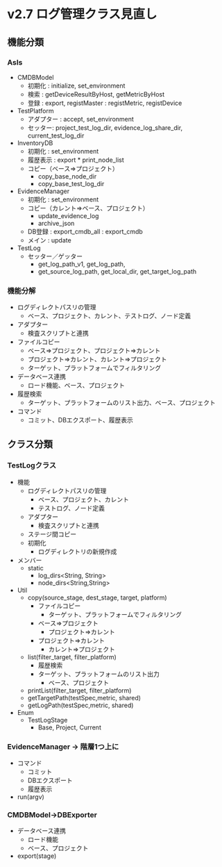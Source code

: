 v2.7 ログ管理クラス見直し
=========================

機能分類
--------

### AsIs

* CMDBModel
    * 初期化 : initialize, set_environment
    * 検索 : getDeviceResultByHost, getMetricByHost
    * 登録 : export, registMaster : registMetric, registDevice
* TestPlatform
    * アダプター : accept, set_environment
    * セッター: project_test_log_dir, evidence_log_share_dir, current_test_log_dir
* InventoryDB
    * 初期化 : set_environment
    * 履歴表示 : export
            * print_node_list
    * コピー（ベース⇒プロジェクト）
        * copy_base_node_dir
        * copy_base_test_log_dir
* EvidenceManager
    * 初期化 : set_environment
    * コピー（カレント⇒ベース、プロジェクト）
        * update_evidence_log
        * archive_json
    * DB登録 : export_cmdb_all : export_cmdb
    * メイン : update
* TestLog
    * セッター／ゲッター
         * get_log_path_v1, get_log_path, 
         * get_source_log_path, get_local_dir, get_target_log_path

### 機能分解

* ログディレクトパスリの管理
    * ベース、プロジェクト、カレント、テストログ、ノード定義
* アダプター
    * 検査スクリプトと連携
* ファイルコピー
    * ベース⇒プロジェクト、プロジェクト⇒カレント
    * プロジェクト⇒カレント、カレント⇒プロジェクト
    * ターゲット、プラットフォームでフィルタリング
* データベース連携
    * ロード機能、ベース、プロジェクト
* 履歴検索
    * ターゲット、プラットフォームのリスト出力、ベース、プロジェクト
* コマンド
    * コミット、DBエクスポート、履歴表示

クラス分類
----------

### TestLogクラス

* 機能
    * ログディレクトパスリの管理
        * ベース、プロジェクト、カレント
        * テストログ、ノード定義
    * アダプター
        * 検査スクリプトと連携
    * ステージ間コピー
    * 初期化
        * ログディレクトリの新規作成
* メンバー
    * static
        * log_dirs<String, String>
        * node_dirs<String,String>
* Util
    * copy(source_stage, dest_stage, target, platform)
        * ファイルコピー
            * ターゲット、プラットフォームでフィルタリング
        * ベース⇒プロジェクト
            * プロジェクト⇒カレント
        * プロジェクト⇒カレント
            * カレント⇒プロジェクト
    * list(filter_target, filter_platform)
        * 履歴検索
        * ターゲット、プラットフォームのリスト出力
            * ベース、プロジェクト
    * printList(filter_target, filter_platform)
    * getTargetPath(testSpec,metric, shared)
    * getLogPath(testSpec,metric, shared)
* Enum
    * TestLogStage
        * Base, Project, Current

### EvidenceManager -> 階層1つ上に

* コマンド
    * コミット
    * DBエクスポート
    * 履歴表示
* run(argv)

### CMDBModel->DBExporter

* データベース連携
    * ロード機能
    * ベース、プロジェクト
* export(stage)
